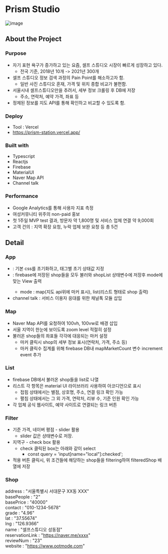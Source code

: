 # Prism Studio

![image](https://user-images.githubusercontent.com/40906871/144601334-d84a102f-6679-4dd3-8586-ffce91f747b5.png)


## About the Project

### Purpose
- 자기 표현 욕구가 증가하고 있는 요즘, 셀프 스튜디오 시장이 빠르게 성장하고 있다.
  - 전국 기준, 2018년 10개 -> 2021년 300개
- 셀프 스튜디오 정보 검색 과정의 Pain Point를 해소하고자 함.
  - 일반 사진 스튜디오 혼재, 가격 및 위치 종합 비교가 불편함.
- 서울시내 셀프스튜디오만을 추려서, 세부 정보 크롤링 후 DB에 저장
  - 주소, 연락처, 예약 가격, 좌표 등
- 정제된 정보를 지도 API를 통해 확인하고 비교할 수 있도록 함.

### Deploy
- Tool : Vercel
- https://prism-station.vercel.app/

### Built with

- Typescript
- Reactjs
- Firebase
- MaterialUI
- Naver Map API
- Channel talk

### Performance

- Google Analytics를 통해 사용자 지표 측정
- 여성커뮤니티 위주의 non-paid 홍보
- 첫 1주일 MVP test 결과, 방문자 약 1,800명 및 서비스 업체 연결 약 9,000회 
- 고객 건의 : 지역 확장 요청, 누락 업체 보완 요청 등 총 5건

## Detail

### App
- <GlobalStyles/> : 기본 css를 초기화하고, 태그별 초기 상태값 지정
- <MainController/> : firebase에 저장된 shop들을 모두 불러와 shopList 상태변수에 저장후 mode에 맞는 View 출력
  - mode : map(지도 api위에 마커 표시), list(리스트 형태로 shop 출력)
- channel talk : 서비스 이용자 응대를 위한 채널톡 모듈 삽입

### Map
- Naver Map API를 요청하여 100vh, 100vw로 배경 삽입
- 서울 지역이 한눈에 보이도록 zoom level 적절히 설정
- 불러온 shop들의 좌표들 각각에 대응되는 마커 설정
  - 마커 클릭시 shop의 세부 정보 표시(연락처, 가격, 주소 등)
  - 마커 클릭수 집계를 위해 firebase DB내 mapMarketCount 변수 increment event 추가

### List
- firebase DB에서 불러온 shop들을 list로 나열
- 리스트 각 항목은 material UI 라이브러리 사용하여 아코디언으로 표시
  - 접힘 상태에서는 별점, 상호명, 주소, 연결 링크 확인 가능
  - 펼침 상태에서는 그 외 가격, 연락처, 리뷰 수, 기준 인원 확인 가능
- 각 업체 공식 웹사이트, 예약 사이트로 연결되는 링크 버튼

### Filter
- 기준 가격, 네이버 평점 - slider 활용
  - slider 값은 상태변수로 저장. 
- 지역구 - check box 활용
  - check 클릭된 box는 아래와 같이 select
    - const query = 'input[name="local"]:checked';
- 적용 버튼 클릭시, 위 조건들에 해당하는 shop들을 filtering하여 filteredShop 배열에 저장

### Shop
  address : "서울특별시 서대문구 XX동 XXX"   
  basePeople : "2"   
  basePrice : "40000"    
  contact : "010-1234-5678"   
  grade : "4.96"   
  lat : "37.55674"    
  lng : "126.9366"  
  name : "셀프스튜디오 성동점"  
  reservationLink : "https://naver.me/xxxx"  
  reviewNum : "23"  
  website : "https://www.ootmode.com"  
